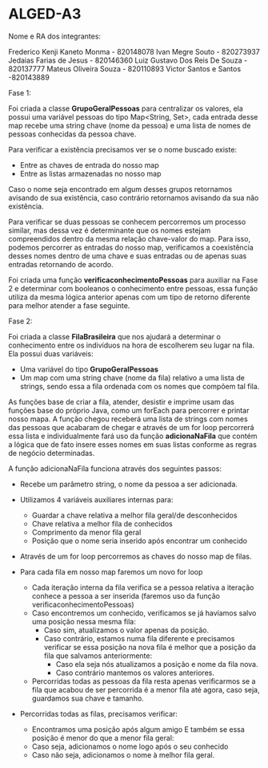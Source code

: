 # ALGED-A3

Nome e RA dos integrantes:

Frederico Kenji Kaneto Monma - 820148078
Ivan Megre Souto - 820273937
Jedaias Farias de Jesus - 820146360
Luiz Gustavo Dos Reis De Souza - 820137777
Mateus Oliveira Souza - 820110893
Victor Santos e Santos -820143889

Fase 1:

Foi criada a classe **GrupoGeralPessoas** para centralizar os valores, ela possui uma variável pessoas do tipo Map<String, Set<String>>, cada entrada desse map recebe uma string chave (nome da pessoa) e uma lista de nomes de pessoas conhecidas da pessoa chave.

Para verificar a existência precisamos ver se o nome buscado existe:
- Entre as chaves de entrada do nosso map
- Entre as listas armazenadas no nosso map

Caso o nome seja encontrado em algum desses grupos retornamos avisando de sua existência, caso contrário retornamos avisando da sua não existência.

Para verificar se duas pessoas se conhecem percorremos um processo similar, mas dessa vez é determinante que os nomes estejam compreendidos dentro da mesma relação chave-valor do map. Para isso, podemos percorrer as entradas do nosso map, verificamos a coexistência desses nomes dentro de uma chave e suas entradas ou de apenas suas entradas retornando de acordo.

Foi criada uma função **verificaconhecimentoPessoas** para auxiliar na Fase 2 e determinar com booleanos o conhecimento entre pessoas, essa função utiliza da mesma lógica anterior apenas com um tipo de retorno diferente para melhor atender a fase seguinte.


Fase 2:

Foi criada a classe **FilaBrasileira** que nos ajudará a determinar o conhecimento entre os indivíduos na hora de escolherem seu lugar na fila. Ela possui duas variáveis:
- Uma variável do tipo **GrupoGeralPessoas**
- Um map com uma string chave (nome da fila) relativo a uma lista de strings, sendo essa a fila ordenada com os nomes que compõem tal fila.

As funções base de criar a fila, atender, desistir e imprime usam das funções base do próprio Java, como um forEach para percorrer e printar nosso mapa. A função chegou receberá uma lista de strings com nomes das pessoas que acabaram de chegar e através de um for loop percorrerá essa lista e individualmente fará uso da função **adicionaNaFila** que contém a lógica que de fato insere esses nomes em suas listas conforme as regras de negócio determinadas.

A função adicionaNaFila funciona através dos seguintes passos:
 - Recebe um parâmetro string, o nome da pessoa a ser adicionada. 
 - Utilizamos 4 variáveis auxiliares internas para:
   - Guardar a chave relativa a melhor fila geral/de desconhecidos
   - Chave relativa a melhor fila de conhecidos
   - Comprimento da menor fila geral
   - Posição que o nome seria inserido após encontrar um conhecido

 - Através de um for loop percorremos as chaves do nosso map de filas.
 - Para cada fila em nosso map faremos um novo for loop
   - Cada iteração interna da fila verifica se a pessoa relativa a iteração conhece a pessoa a ser inserida (faremos uso da função verificaconhecimentoPessoas)
   - Caso encontremos um conhecido, verificamos se já havíamos salvo uma posição nessa mesma fila:
     - Caso sim, atualizamos o valor apenas da posição.
     - Caso contrário, estamos numa fila diferente e precisamos verificar se essa posição na nova fila é melhor que a posição da fila que salvamos anteriormente:
       - Caso ela seja nós atualizamos a posição e nome da fila nova.
       - Caso contrário mantemos os valores anteriores.
   - Percorridas todas as pessoas da fila resta apenas verificarmos se a fila que acabou de ser percorrida é a menor fila até agora, caso seja, guardamos sua chave e tamanho.
 - Percorridas todas as filas, precisamos verificar:
   - Encontramos uma posição após algum amigo E também se essa posição é menor do que a menor fila geral:
   - Caso seja, adicionamos o nome logo após o seu conhecido
   - Caso não seja, adicionamos o nome à melhor fila geral.
